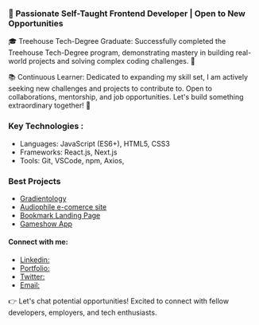 ### 🚀 Passionate Self-Taught Frontend Developer | Open to New Opportunities

🎓 Treehouse Tech-Degree Graduate:
Successfully completed the Treehouse Tech-Degree program, demonstrating mastery in building real-world projects and solving complex coding challenges. 🌳

📚 Continuous Learner:
Dedicated to expanding my skill set, I am actively seeking new challenges and projects to contribute to. Open to collaborations, mentorship, and job opportunities. Let's build something extraordinary together! 🚀

### Key Technologies :
  * Languages: JavaScript (ES6+), HTML5, CSS3
  * Frameworks: React.js, Next.js
  * Tools: Git, VSCode, npm, Axios,

### Best Projects
 * [Gradientology](https://jacobpacheco100.github.io/gradientology/)
 * [Audiophile e-comerce site](https://jacobpacheco100.github.io/Audiophile-e-commerce-website/)
 * [Bookmark Landing Page](https://jacobpacheco100.github.io/bookmark-landing-page/)
 * [Gameshow App](https://jacobpacheco100.github.io/GameShowApp/)
 
 #### Connect with me:
 * [Linkedin:](https://www.linkedin.com/in/jacobpachecofrontenddev/)
 * [Portfolio:](https://www.linkedin.com/in/jacobpachecofrontenddev/)
 * [Twitter:](https://www.linkedin.com/in/jacobpachecofrontenddev/)
 * [Email:](https://www.linkedin.com/in/jacobpachecofrontenddev/)

 👉 Let's chat potential opportunities! Excited to connect with fellow developers, employers, and tech enthusiasts.

